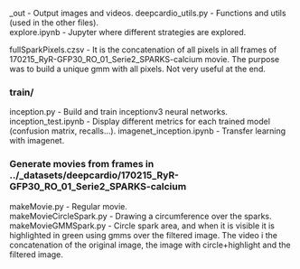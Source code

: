 _out - Output images and videos.
deepcardio_utils.py - Functions and utils (used in the other files).  
explore.ipynb - Jupyter where different strategies are explored.  

fullSparkPixels.czsv - It is the concatenation of all pixels in all frames of 170215_RyR-GFP30_RO_01_Serie2_SPARKS-calcium movie. The purpose was to build a unique gmm with all pixels. Not very useful at the end.  

### train/  
inception.py - Build and train inceptionv3 neural networks.
inception_test.ipynb - Display different metrics for each trained model (confusion matrix, recalls...).
imagenet_inception.ipynb - Transfer learning with imagenet.

### Generate movies from frames in ../_datasets/deepcardio/170215_RyR-GFP30_RO_01_Serie2_SPARKS-calcium  
makeMovie.py - Regular movie.  
makeMovieCircleSpark.py - Drawing a circumference over the sparks.  
makeMovieGMMSpark.py - Circle spark area, and when it is visible it is highlighted in green using gmms over the filtered image. The video i the concatenation of the original image, the image with circle+highlight and the filtered image.
